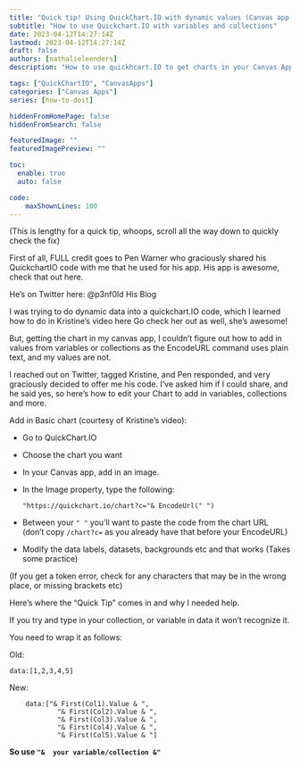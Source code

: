 ```yaml
---
title: "Quick tip! Using QuickChart.IO with dynamic values (Canvas app edition)"
subtitle: "How to use Quickchart.IO with variables and collections"
date: 2023-04-12T14:27:14Z
lastmod: 2023-04-12T14:27:14Z
draft: false
authors: [nathalieleenders]
description: "How to use quickhcart.IO to get charts in your Canvas App and display dynamic information"

tags: ["QuickChartIO", "CanvasApps"]
categories: ["Canvas Apps"]
series: [how-to-doit]

hiddenFromHomePage: false
hiddenFromSearch: false

featuredImage: ""
featuredImagePreview: ""

toc:
  enable: true
  auto: false

code:
    maxShownLines: 100
---
```


(This is lengthy for a quick tip, whoops, scroll all the way down to quickly check the fix)

First of all, FULL credit goes to Pen Warner who graciously shared his QuickchartIO code with me that he used for his app. His app is awesome, check that out here.

He’s on Twitter here: @p3nf0ld
His Blog

I was trying to do dynamic data into a quickchart.IO code, which I learned how to do in Kristine’s video here
Go check her out as well, she’s awesome!

But, getting the chart in my canvas app, I couldn’t figure out how to add in values from variables or collections as the EncodeURL command uses plain text, and my values are not.

I reached out on Twitter, tagged Kristine, and Pen responded, and very graciously decided to offer me his code.
I’ve asked him if I could share, and he said yes, so here’s how to edit your Chart to add in variables, collections and more.

Add in Basic chart (courtesy of Kristine’s video):

- Go to QuickChart.IO
- Choose the chart you want
- In your Canvas app, add in an image.
- In the Image property, type the following:

  ```
  "https://quickchart.io/chart?c="& EncodeUrl(" ")
  ```

- Between your `" "` you’ll want to paste the code from the chart URL (don’t copy `/chart?c=` as you already have that before your EncodeURL)

- Modify the data labels, datasets, backgrounds etc and that works (Takes some practice)

(If you get a token error, check for any characters that may be in the wrong place, or missing brackets etc)

Here’s where the “Quick Tip" comes in and why I needed help.

If you try and type in your collection, or variable in data it won’t recognize it.

You need to wrap it as follows:

Old:

```
data:[1,2,3,4,5]
```

New:

```
    data:["& First(Col1).Value & ",
            "& First(Col2).Value & ",
            "& First(Col3).Value & ",
            "& First(Col4).Value & ",
            "& First(Col5).Value & "]
```

**So use `"&  your variable/collection &"`**
